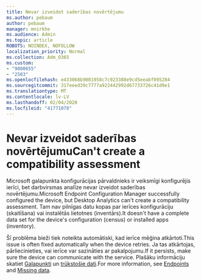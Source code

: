 ```yaml
---
title: Nevar izveidot saderības novērtējumu
ms.author: pebaum
author: pebaum
manager: mnirkhe
ms.audience: Admin
ms.topic: article
ROBOTS: NOINDEX, NOFOLLOW
localization_priority: Normal
ms.collection: Adm_O365
ms.custom:
- "9000655"
- "2503"
ms.openlocfilehash: e433068b9001958c7c923388e9cd5eeabf095284
ms.sourcegitcommit: 317eeed39c7777a922442992d67733726c41d9e1
ms.translationtype: MT
ms.contentlocale: lv-LV
ms.lasthandoff: 02/04/2020
ms.locfileid: "41771078"
---
```

# <a name="cant-create-a-compatibility-assessment"></a><span data-ttu-id="7e5d9-102">Nevar izveidot saderības novērtējumu</span><span class="sxs-lookup"><span data-stu-id="7e5d9-102">Can't create a compatibility assessment</span></span>

<span data-ttu-id="7e5d9-103">Microsoft galapunkta konfigurācijas pārvaldnieks ir veiksmīgi konfigurējis ierīci, bet darbvirsmas analīze nevar izveidot saderības novērtējumu.</span><span class="sxs-lookup"><span data-stu-id="7e5d9-103">Microsoft Endpoint Configuration Manager successfully configured the device, but Desktop Analytics can't create a compatibility assessment.</span></span> <span data-ttu-id="7e5d9-104">Tam nav pilnīgas datu kopas par ierīces konfigurāciju (skaitīšana) vai instalētās lietotnes (inventārs).</span><span class="sxs-lookup"><span data-stu-id="7e5d9-104">It doesn't have a complete data set for the device's configuration (census) or installed apps (inventory).</span></span>

<span data-ttu-id="7e5d9-105">Šī problēma bieži tiek noteikta automātiski, kad ierīce mēģina atkārtoti.</span><span class="sxs-lookup"><span data-stu-id="7e5d9-105">This issue is often fixed automatically when the device retries.</span></span> <span data-ttu-id="7e5d9-106">Ja tas atkārtojas, pārliecinieties, vai ierīce var sazināties ar pakalpojumu.</span><span class="sxs-lookup"><span data-stu-id="7e5d9-106">If it persists, make sure the device can communicate with the service.</span></span> <span data-ttu-id="7e5d9-107">Plašāku informāciju skatiet [Galapunkti](https://docs.microsoft.com/configmgr/desktop-analytics/enable-data-sharing#endpoints) un [trūkstošie dati](https://docs.microsoft.com/configmgr/desktop-analytics/monitor-connection-health#missing-data).</span><span class="sxs-lookup"><span data-stu-id="7e5d9-107">For more information, see [Endpoints](https://docs.microsoft.com/configmgr/desktop-analytics/enable-data-sharing#endpoints) and [Missing data](https://docs.microsoft.com/configmgr/desktop-analytics/monitor-connection-health#missing-data).</span></span>
